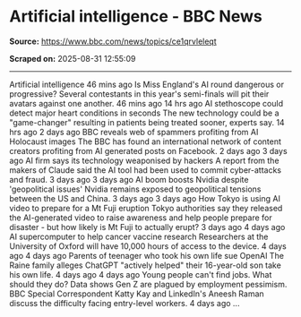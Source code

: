 # Artificial intelligence - BBC News

**Source:** https://www.bbc.com/news/topics/ce1qrvleleqt

**Scraped on:** 2025-08-31 12:55:09

---

Artificial intelligence
46 mins ago
Is Miss England's AI round dangerous or progressive?
Several contestants in this year's semi-finals will pit their avatars against one another.
46 mins ago
14 hrs ago
AI stethoscope could detect major heart conditions in seconds
The new technology could be a "game-changer" resulting in patients being treated sooner, experts say.
14 hrs ago
2 days ago
BBC reveals web of spammers profiting from AI Holocaust images
The BBC has found an international network of content creators profiting from AI generated posts on Facebook.
2 days ago
3 days ago
AI firm says its technology weaponised by hackers
A report from the makers of Claude said the AI tool had been used to commit cyber-attacks and fraud.
3 days ago
3 days ago
AI boom boosts Nvidia despite 'geopolitical issues'
Nvidia remains exposed to geopolitical tensions between the US and China.
3 days ago
3 days ago
How Tokyo is using AI video to prepare for a Mt Fuji eruption
Tokyo authorities say they released the AI-generated video to raise awareness and help people prepare for disaster - but how likely is Mt Fuji to actually erupt?
3 days ago
4 days ago
AI supercomputer to help cancer vaccine research
Researchers at the University of Oxford will have 10,000 hours of access to the device.
4 days ago
4 days ago
Parents of teenager who took his own life sue OpenAI
The Raine family alleges ChatGPT "actively helped" their 16-year-old son take his own life.
4 days ago
4 days ago
Young people can't find jobs. What should they do?
Data shows Gen Z are plagued by employment pessimism. BBC Special Correspondent Katty Kay and LinkedIn's Aneesh Raman discuss the difficulty facing entry-level workers.
4 days ago
...